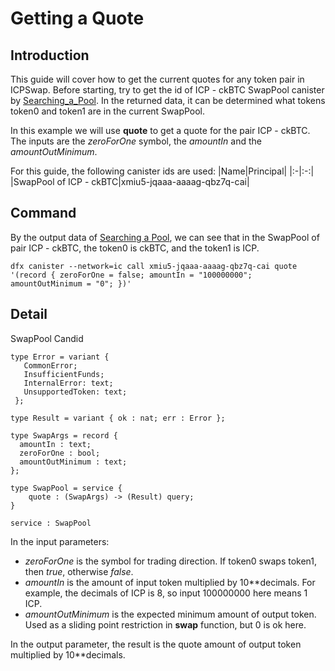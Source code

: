 # Getting a Quote

## Introduction

This guide will cover how to get the current quotes for any token pair in ICPSwap. 
Before starting, try to get the id of ICP - ckBTC SwapPool canister by [Searching_a_Pool](../../01.SwapFactory/01.Searching_a_Pool.md). In the returned data, it can be determined what tokens token0 and token1 are in the current SwapPool.

In this example we will use **quote** to get a quote for the pair ICP - ckBTC. The inputs are the *zeroForOne* symbol, the *amountIn* and the *amountOutMinimum*.

For this guide, the following canister ids are used:
|Name|Principal|
|:-|:-:|
|SwapPool of ICP - ckBTC|xmiu5-jqaaa-aaaag-qbz7q-cai|

## Command

By the output data of [Searching a Pool](../../01.SwapFactory/01.Searching_a_Pool.md), we can see that in the SwapPool of pair ICP - ckBTC, the token0 is ckBTC, and the token1 is ICP.

```
dfx canister --network=ic call xmiu5-jqaaa-aaaag-qbz7q-cai quote '(record { zeroForOne = false; amountIn = "100000000"; amountOutMinimum = "0"; })'
```

## Detail

SwapPool Candid

```
type Error = variant {
   CommonError;
   InsufficientFunds;
   InternalError: text;
   UnsupportedToken: text;
 };

type Result = variant { ok : nat; err : Error };

type SwapArgs = record {
  amountIn : text;
  zeroForOne : bool;
  amountOutMinimum : text;
};

type SwapPool = service {
    quote : (SwapArgs) -> (Result) query;
}

service : SwapPool
```

In the input parameters:
+ *zeroForOne* is the symbol for trading direction. If token0 swaps token1, then *true*, otherwise *false*.
+ *amountIn* is the amount of input token multiplied by 10**decimals. For example, the decimals of ICP is 8, so input 100000000 here means 1 ICP.
+ *amountOutMinimum* is the expected minimum amount of output token. Used as a sliding point restriction in **swap** function, but 0 is ok here.

In the output parameter, the result is the quote amount of output token multiplied by 10**decimals.

